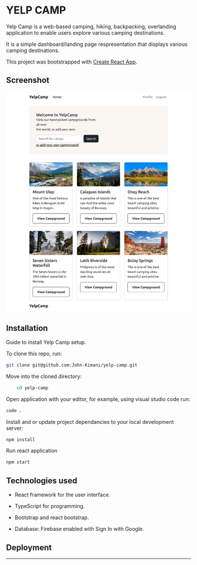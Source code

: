 # YELP CAMP

Yelp Camp is a web-based camping, hiking, backpacking, overlanding application to enable users explore various camping destinations. 

It is a simple dashboard/landing page respresentation that displays various camping destinations. 

This project was bootstrapped with [Create React App](https://github.com/facebook/create-react-app).

## Screenshot
![Landing Page](./public/yelp-camp-landing-page.png)

## Installation
Guide to install Yelp Camp setup.

To clone this repo, run:
```bash
git clone git@github.com:John-Kimani/yelp-camp.git
```
Move into the cloned directory:
```bash
    cd yelp-camp
```
Open application with your editor, for example, using visual studio code run:
```bash
code .
```

Install and or update project dependancies to your local development server:
```bash
npm install
```

Run react application
```bash
npm start
```

## Technologies used
- React framework for the user interface.
- TypeScript for programming.


- Bootstrap and react bootstrap.
- Database: Firebase enabled with Sign In with Google.

## Deployment
---

